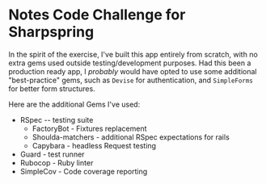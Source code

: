 # Notes Code Challenge for Sharpspring

In the spirit of the exercise, I've built this app entirely from scratch, with no extra gems used outside testing/development purposes.
Had this been a production ready app, I _probably_ would have opted to use some additional "best-practice" gems,
such as `Devise` for authentication, and `SimpleForms` for better form structures.

Here are the additional Gems I've used:

- RSpec -- testing suite
  - FactoryBot - Fixtures replacement
  - Shoulda-matchers - additional RSpec expectations for rails
  - Capybara - headless Request testing
- Guard - test runner
- Rubocop - Ruby linter
- SimpleCov - Code coverage reporting
